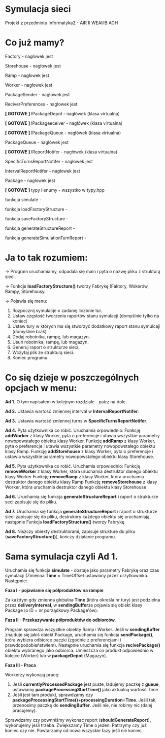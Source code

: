 # Symulacja sieci
Projekt z przedmiotu Informatyka2 - AiR II WEAIiIB AGH

# Co już mamy?
Factory - nagłowek jest

Storehouse - nagłowek jest

Ramp - nagłowek jest

Worker - nagłowek jest

PackageSender - nagłowek jest

ReciverPreferences - nagłowek jest

<b>[ GOTOWE ]</b> IPackageDepot - nagłówek (klasa virtualna)

<b>[ GOTOWE ]</b> IPackageeceiver - nagłówek (klasa virtualna)

<b>[ GOTOWE ]</b> IPackageQueue - nagłówek (klasa virtualna)

PackageQueue -  nagłówek jest

<b>[ GOTOWE ]</b> IReportNotifer - nagłówek (klasa virtualna)

SpecificTurnsReportNotifer - nagłowek jest

IntervalReportNotifer - nagłowek jest

Package - nagłowek jest

<b>[ GOTOWE ]</b> typy i enumy - wszystko w typy.hpp

funkcja simulate -

funkcja loadFactoryStructure - 

funkcja saveFactoryStructure - 

funkcja generateStructureReport - 

funkcja generateSimulationTurnReport - 



# Ja to tak rozumiem:

-> Program uruchamiamy, odpadala się main i pyta o nazwę pliku z strukturą sieci.

-> Funkcja <b>loadFactoryStructure()</b> tworzy Fabrykę (Faktory, Wokerów, Rampy, Storehousy.

-> Pojawia się menu:
1. Rozpocznij symulacje o zadanej liczbnie tur.
2. Ustaw częstość tworzenia raportów stanu symulacji (domyślnie tylko na koniec)
3. Ustaw tury w których ma się stworzyć dodatkowy raport stanu symulcaji (domyślnie brak)
4. Dodaj robotnika, rampę, lub magazyn.
5. Usuń robotnika, rampę, lub magazyn.
6. Generuj raport o strukturze sieci.
7. Wczytaj plik ze strukturą sieci.
8. Koniec programu.

# Co się dzieje w poszczególnych opcjach w menu:

<b>Ad 1.</b>
O tym napisałem w kolejnym rozdziale - patrz na dole.

<b>Ad 2.</b>
Ustawia wartość zmiennej interval w <b>IntervalReportNotifer</b>.

<b>Ad 3.</b>
Ustawia wartość zmiennej turns w <b>SpecificTurnsReportNotifer</b>.

<b>Ad 4.</b>
Pyta użytkownika co robić. Uruchamia orpowiednio:
Funkcję <b>addWorker</b> z klasy Worker, pyta o preferencje i utawia wszystkie parametry nowopowstałego obiektu klasy Worker.
Funkcję <b>addRamp</b> z klasy Worker, pyta o preferencje i utawia wszystkie parametry nowopowstałego obiektu klasy Ramp.
Funkcję <b>addStorehouse</b> z klasy Worker, pyta o preferencje i ustawia wszystkie parametry nowopowstałego obiektu klasy Storehouse.

<b>Ad 5.</b>
Pyta użytkownika co robić. Uruchamia orpowiednio:
Funkcję <b>removeWorker</b> z klasy Worker, która uruchamia destruktor danego obiektu klasy Worker
Funkcję <b>removeRamp</b> z klasy Worker, która uruchamia destruktor danego obiektu klasy Ramp
Funkcję <b>removeStorehouse</b> z klasy Worker, która uruchamia destruktor danego obiektu klasy Storehouse

<b>Ad 6.</b>
Uruchamia się funkcja <b>generateStructureReport</b> i raport o strukturze seci zapisuje się do pliku.

<b>Ad 7.</b>
Uruchamia się funkcja <b>generateStructureReport</b> i raport o strukturze sieci zapisuje się do pliku, destrukory każdego obiektu się uruchamiają, następnie Funkcja <b>loadFactoryStructure()</b> tworzy Fabrykę.


<b>Ad 8.</b>
Niszczy obiekty destruktorami, zapisuje strukture do pliku (<b>saveFactoryStructure()</b>), kończy działanie programu.

# Sama symulacja czyli Ad 1.

Uruchamia się funkcja <b>simulate</b> - dostaje jako parametry Fabrykę oraz czas symulacji (Zmienna <b>Time</b> = TimeOffset ustawiony przez urzytkownika. Następnie:

<b>Faza I - pojawianie się półproduktów na rampie</b>

Za każdym gdy zmienna globalna <b>Time</b> (która określa nr tury) jest podzielna przez <b>deliveryInterval</b>, w <b>sendingBuffer</b>ze pojawia się obiekt klasy Package (o ID = nr porządkowy Package'ów). 

<b>Faza II - Przekazywanie półproduktów do odbiorców.</b>

Program sprawdza wszystkie obiekty Ramp i Worker. Jeśli w <b>sendingBuffer</b> znajduje się jakiś obiekt Package, uruchamia się funkcja <b>sendPackage()</b>, która wybiera odbiorce paczki (zgodnie z preferencjami i prawdopodobieństwiem). Następnie uruchamia się funkcja <b>recivePackage()</b> obiektu wybranego jako odbiorca. Umieszcza on produkt odpowiednio w kolejce (Worker) lub w <b>packageDepot</b> (Magazyn).

<b>Faza III - Praca</b>

Workerzy wykonają pracę:
1. Jeśli <b>currentlyProcessedPackage</b> jest puste, ładujemy paczkę z <b>gueue</b>, ustawiamy <b>packageProcessingStartTime()</b> jako aktualną wartość Time.
2. Jeśli jest tam produkt, sprawdzamy czy <b>packageProcessingStartTime()</b>+<b>processingDuration</b>=<b>Time</b>. Jeśli tak, przenosimy paczkę do <b>sendingBuffer</b>. Jeśli nie, nie robimy nic (dalej pracujemy).

Sprawdzamy czy pownniśmy wykonać report (<b>shouldGenerateReport</b>), wykonujemy jeśli trzeba. Zwiększamy Time o jeden. Patrzymy czy już koniec czy nie. Powtarzamy od nowa wszyskie fazy jeśli nie koniec.

